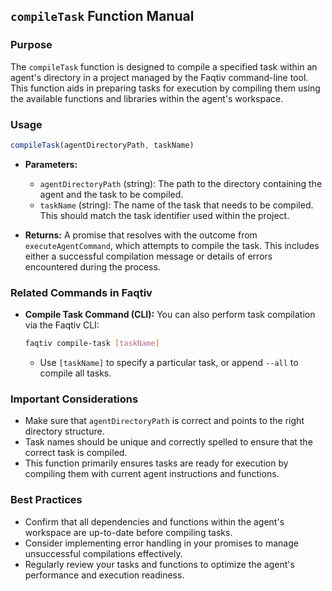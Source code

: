 ## `compileTask` Function Manual

### Purpose
The `compileTask` function is designed to compile a specified task within an agent's directory in a project managed by the Faqtiv command-line tool. This function aids in preparing tasks for execution by compiling them using the available functions and libraries within the agent's workspace.

### Usage

```javascript
compileTask(agentDirectoryPath, taskName)
```

- **Parameters:**
  - `agentDirectoryPath` (string): The path to the directory containing the agent and the task to be compiled.
  - `taskName` (string): The name of the task that needs to be compiled. This should match the task identifier used within the project.

- **Returns:** A promise that resolves with the outcome from `executeAgentCommand`, which attempts to compile the task. This includes either a successful compilation message or details of errors encountered during the process.

### Related Commands in Faqtiv

- **Compile Task Command (CLI):** You can also perform task compilation via the Faqtiv CLI:

  ```bash
  faqtiv compile-task [taskName]
  ```

  - Use `[taskName]` to specify a particular task, or append `--all` to compile all tasks.

### Important Considerations

- Make sure that `agentDirectoryPath` is correct and points to the right directory structure.
- Task names should be unique and correctly spelled to ensure that the correct task is compiled.
- This function primarily ensures tasks are ready for execution by compiling them with current agent instructions and functions.

### Best Practices

- Confirm that all dependencies and functions within the agent's workspace are up-to-date before compiling tasks.
- Consider implementing error handling in your promises to manage unsuccessful compilations effectively.
- Regularly review your tasks and functions to optimize the agent's performance and execution readiness.